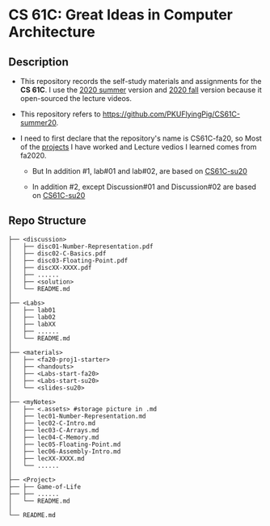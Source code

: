 # CS 61C: Great Ideas in Computer Architecture

## Description
* This repository records the self-study materials and assignments for the **CS 61C**. I use the [2020 summer](https://inst.eecs.berkeley.edu/~cs61c/su20/) version and [2020 fall](https://inst.eecs.berkeley.edu/~cs61c/fa20/) version because it open-sourced the lecture videos.

* This repository refers to https://github.com/PKUFlyingPig/CS61C-summer20. 

* I need to first declare that the repository's name is CS61C-fa20, so Most of the [projects](https://inst.eecs.berkeley.edu/~cs61c/fa20/#projects) I have worked and Lecture vedios I learned comes from fa2020. 

    * But In addition #1, lab#01 and lab#02, are based on [CS61C-su20](https://inst.eecs.berkeley.edu/~cs61c/su20/#labs)

    * In addition #2, except Discussion#01 and Discussion#02 are based on [CS61C-su20](https://inst.eecs.berkeley.edu/~cs61c/su20/#discussions)

## Repo Structure
```
├── <discussion>
│   ├── disc01-Number-Representation.pdf
│   ├── disc02-C-Basics.pdf
│   ├── disc03-Floating-Point.pdf
│   ├── discXX-XXXX.pdf
│   ├── ......
│   ├── <solution>
│   └── README.md
│
├── <Labs>
│   ├── lab01
│   ├── lab02
│   ├── labXX
│   ├── ......
│   └── README.md
│
├── <materials>
│   ├── <fa20-proj1-starter>
│   ├── <handouts>
│   ├── <Labs-start-fa20>
│   ├── <Labs-start-su20>
│   └── <slides-su20>
│
├── <myNotes>
│   ├── <.assets> #storage picture in .md
│   ├── lec01-Number-Representation.md
│   ├── lec02-C-Intro.md
│   ├── lec03-C-Arrays.md
│   ├── lec04-C-Memory.md
│   ├── lec05-Floating-Point.md
│   ├── lec06-Assembly-Intro.md
│   ├── lecXX-XXXX.md
│   └── ......
│
├── <Project>
├── ├── Game-of-Life
├── ├── ......
│   └── README.md
│
└── README.md

```